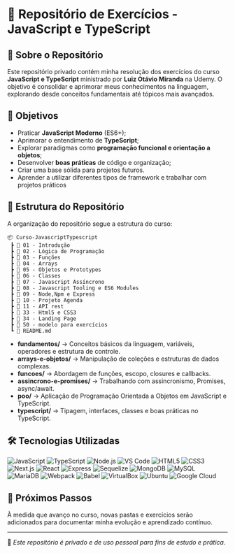 # 📌 Repositório de Exercícios - JavaScript e TypeScript

## 📖 Sobre o Repositório

Este repositório privado contém minha resolução dos exercícios do curso **JavaScript e TypeScript** ministrado por **Luiz Otávio Miranda** na Udemy. O objetivo é consolidar e aprimorar meus conhecimentos na linguagem, explorando desde conceitos fundamentais até tópicos mais avançados.

## 🎯 Objetivos

- Praticar **JavaScript Moderno** (ES6+);
- Aprimorar o entendimento de **TypeScript**;
- Explorar paradigmas como **programação funcional e orientação a objetos**;
- Desenvolver **boas práticas** de código e organização;
- Criar uma base sólida para projetos futuros.
- Aprender a utilizar diferentes tipos de framework e trabalhar com projetos práticos

## 📂 Estrutura do Repositório

A organização do repositório segue a estrutura do curso:

```text
📦 Curso-JavascriptTypescript
 ┣ 📂 01 - Introdução
 ┣ 📂 02 - Lógica de Programação
 ┣ 📂 03 - Funções
 ┣ 📂 04 - Arrays
 ┣ 📂 05 - Objetos e Prototypes
 ┣ 📂 06 - Classes
 ┣ 📂 07 - Javascript Assíncrono
 ┣ 📂 08 - Javascript Tooling e ES6 Modules
 ┣ 📂 09 - Node,Npm e Express
 ┣ 📂 10 - Projeto Agenda
 ┣ 📂 11 - API rest
 ┣ 📂 33 - Html5 e CSS3
 ┣ 📂 34 - Landing Page
 ┣ 📂 50 - modelo para exercícios
 ┗ 📜 README.md
```

- **fundamentos/** → Conceitos básicos da linguagem, variáveis, operadores e estrutura de controle.
- **arrays-e-objetos/** → Manipulação de coleções e estruturas de dados complexas.
- **funcoes/** → Abordagem de funções, escopo, closures e callbacks.
- **assincrono-e-promises/** → Trabalhando com assincronismo, Promises, async/await.
- **poo/** → Aplicação de Programação Orientada a Objetos em JavaScript e TypeScript.
- **typescript/** → Tipagem, interfaces, classes e boas práticas no TypeScript.

## 🛠️ Tecnologias Utilizadas

![JavaScript](https://img.shields.io/badge/JavaScript-F7DF1E?style=for-the-badge&logo=javascript&logoColor=black)
![TypeScript](https://img.shields.io/badge/TypeScript-3178C6?style=for-the-badge&logo=typescript&logoColor=white)
![Node.js](https://img.shields.io/badge/Node.js-339933?style=for-the-badge&logo=node.js&logoColor=white)
![VS Code](https://img.shields.io/badge/VS%20Code-007ACC?style=for-the-badge&logo=visual-studio-code&logoColor=white)
![HTML5](https://img.shields.io/badge/HTML5-E34F26?style=for-the-badge&logo=html5&logoColor=white)
![CSS3](https://img.shields.io/badge/CSS3-1572B6?style=for-the-badge&logo=css3&logoColor=white)
![Next.js](https://img.shields.io/badge/Next.js-000000?style=for-the-badge&logo=nextdotjs&logoColor=white)
![React](https://img.shields.io/badge/React-20232A?style=for-the-badge&logo=react&logoColor=61DAFB)
![Express](https://img.shields.io/badge/Express-000000?style=for-the-badge&logo=express&logoColor=white)
![Sequelize](https://img.shields.io/badge/Sequelize-52B0E7?style=for-the-badge&logo=Sequelize&logoColor=white)
![MongoDB](https://img.shields.io/badge/MongoDB-4EA94B?logo=mongodb&logoColor=white&style=for-the-badge)
![MySQL](https://img.shields.io/badge/MySQL-4479A1?style=for-the-badge&logo=mysql&logoColor=white)
![MariaDB](https://img.shields.io/badge/MariaDB-003545?style=for-the-badge&logo=mariadb&logoColor=white)
![Webpack](https://img.shields.io/badge/Webpack-8DD6F9?style=for-the-badge&logo=webpack&logoColor=black)
![Babel](https://img.shields.io/badge/Babel-F9DC3E?style=for-the-badge&logo=babel&logoColor=black)
![VirtualBox](https://img.shields.io/badge/VirtualBox-2F61B4?logo=VirtualBox&logoColor=FFFFFF&style=for-the-badge)
![Ubuntu](https://img.shields.io/badge/Ubuntu-E95420?logo=ubuntu&logoColor=white&style=for-the-badge)
![Google Cloud](https://img.shields.io/badge/Google_Cloud-4285F4?style=for-the-badge&logo=google-cloud&logoColor=white)

## 🚀 Próximos Passos

À medida que avanço no curso, novas pastas e exercícios serão adicionados para documentar minha evolução e aprendizado contínuo.

---

📌 *Este repositório é privado e de uso pessoal para fins de estudo e prática.*
